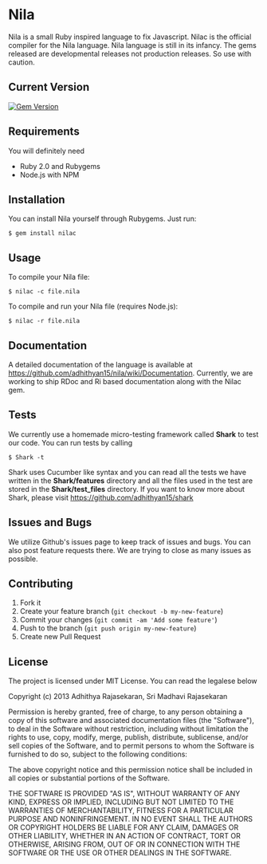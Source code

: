 # Nila

Nila is a small Ruby inspired language to fix Javascript. Nilac is the official compiler for the Nila language. Nila language is
still in its infancy. The gems released are developmental releases not production releases. So use with caution.

## Current Version

[![Gem Version](https://badge.fury.io/rb/nilac.png)](http://badge.fury.io/rb/nilac)

## Requirements

You will definitely need

* Ruby 2.0 and Rubygems
* Node.js with NPM 

## Installation

You can install Nila yourself through Rubygems. Just run:

    $ gem install nilac

## Usage

To compile your Nila file:

	$ nilac -c file.nila

To compile and run your Nila file (requires Node.js):

	$ nilac -r file.nila

## Documentation

A detailed documentation of the language is available at https://github.com/adhithyan15/nila/wiki/Documentation. Currently, we are working to ship RDoc and Ri based documentation along with the Nilac gem.  

## Tests

We currently use a homemade micro-testing framework called **Shark** to test our code. You can run tests by calling

    $ Shark -t

Shark uses Cucumber like syntax and you can read all the tests we have written in the **Shark/features** directory and all the files used in the test are stored in the **Shark/test_files** directory. If you want to know more about Shark, please visit https://github.com/adhithyan15/shark  

## Issues and Bugs

We utilize Github's issues page to keep track of issues and bugs. You can also post feature requests there. We are trying to close as many issues as possible.

## Contributing

1. Fork it
2. Create your feature branch (`git checkout -b my-new-feature`)
3. Commit your changes (`git commit -am 'Add some feature'`)
4. Push to the branch (`git push origin my-new-feature`)
5. Create new Pull Request

## License

The project is licensed under MIT License. You can read the legalese below

Copyright (c) 2013 Adhithya Rajasekaran, Sri Madhavi Rajasekaran

Permission is hereby granted, free of charge, to any person obtaining a copy of this software and associated documentation files (the "Software"), to deal in the Software without restriction, including without limitation the rights to use, copy, modify, merge, publish, distribute, sublicense, and/or sell copies of the Software, and to permit persons to whom the Software is furnished to do so, subject to the following conditions:

The above copyright notice and this permission notice shall be included in all copies or substantial portions of the Software.

THE SOFTWARE IS PROVIDED "AS IS", WITHOUT WARRANTY OF ANY KIND, EXPRESS OR IMPLIED, INCLUDING BUT NOT LIMITED TO THE WARRANTIES OF MERCHANTABILITY, FITNESS FOR A PARTICULAR PURPOSE AND NONINFRINGEMENT. IN NO EVENT SHALL THE AUTHORS OR COPYRIGHT HOLDERS BE LIABLE FOR ANY CLAIM, DAMAGES OR OTHER LIABILITY, WHETHER IN AN ACTION OF CONTRACT, TORT OR OTHERWISE, ARISING FROM, OUT OF OR IN CONNECTION WITH THE SOFTWARE OR THE USE OR OTHER DEALINGS IN THE SOFTWARE.
